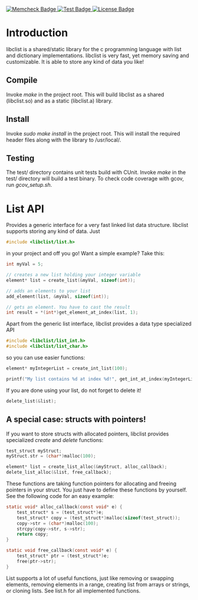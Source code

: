 <p>
    <a href="https://github.com/jpaffrath/libclist">
        <img src="https://img.shields.io/badge/memcheck-passed-orange.svg"
             alt="Memcheck Badge">
    </a>
    <a href="https://github.com/jpaffrath/libclist/tree/master/test">
        <img src="https://img.shields.io/badge/test-passed-green.svg"
             alt="Test Badge">
    </a>
     <a href="https://github.com/jpaffrath/libclist/blob/master/LICENSE">
        <img src="https://img.shields.io/badge/license-MIT-blue.svg"
             alt="License Badge">
    </a>
</p>

# Introduction #
libclist is a shared/static library for the c programming language with list and dictionary implementations.
libclist is very fast, yet memory saving and customizable. It is able to store any kind of data you like!

## Compile ##
Invoke *make* in the project root. This will build libclist as a shared (libclist.so) and as a static (libclist.a) library.

## Install ##
Invoke *sudo make install* in the project root. This will install the required header files along with the library to /usr/local/.

## Testing ##
The test/ directory contains unit tests build with CUnit.
Invoke *make* in the test/ directory will build a test binary.
To check code coverage with gcov, run *gcov_setup.sh*.

# List API #
Provides a generic interface for a very fast linked list data structure. libclist supports storing any kind of data.
Just
```c
#include <libclist/list.h>
```
in your project and off you go!
Want a simple example? Take this:
```c
int myVal = 5;

// creates a new list holding your integer variable
element* list = create_list(&myVal, sizeof(int));

// adds an elements to your list
add_element(list, &myVal, sizeof(int));

// gets an element. You have to cast the result
int result = *(int*)get_element_at_index(list, 1);
```
Apart from the generic list interface, libclist provides a data type specialized API
```c
#include <libclist/list_int.h>
#include <libclist/list_char.h>
```
so you can use easier functions:
```c
element* myIntegerList = create_int_list(100);

printf("My list contains %d at index %d!", get_int_at_index(myIntegerList, 0), 0);
```
If you are done using your list, do not forget to delete it!
```c
delete_list(&list);
```

## A special case: structs with pointers! ##
If you want to store structs with allocated pointers, libclist provides specialized _create_ and _delete_ functions:
```c
test_struct myStruct;
myStruct.str = (char*)malloc(100);

element* list = create_list_alloc(&myStruct, alloc_callback);
delete_list_alloc(&list, free_callback);
```
These functions are taking function pointers for allocating and freeing pointers in your struct.
You just have to define these functions by yourself.
See the following code for an easy example:
```c
static void* alloc_callback(const void* e) {
	test_struct* s = (test_struct*)e;
	test_struct* copy = (test_struct*)malloc(sizeof(test_struct));
	copy->str = (char*)malloc(100);
	strcpy(copy->str, s->str);
	return copy;
}

static void free_callback(const void* e) {
	test_struct* ptr = (test_struct*)e;
	free(ptr->str);
}
```
List supports a lot of useful functions, just like removing or swapping elements, removing elements in a range, creating list from arrays or strings, or cloning lists. See list.h for all implemented functions.
